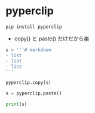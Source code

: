 # pyperclip

```
pip install pyperclip
```

- copy() と paste() だけだから楽

```py
s = '''# markdoen
- list
- list
- list
'''

pyperclip.copy(s)

s = pyperclip.paste()

print(s)
```

